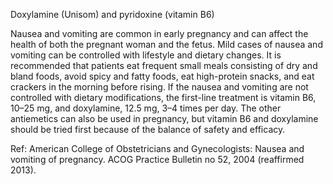 Doxylamine (Unisom) and pyridoxine (vitamin B6)

Nausea and vomiting are common in early pregnancy and can affect the health of both the pregnant woman and the fetus. Mild cases of nausea and vomiting can be controlled with lifestyle and dietary changes. It is recommended that patients eat frequent small meals consisting of dry and bland foods, avoid spicy and fatty foods, eat high-protein snacks, and eat crackers in the morning before rising. If the nausea and vomiting are not controlled with dietary modifications, the first-line treatment is vitamin B6, 10–25 mg, and doxylamine, 12.5 mg, 3–4 times per day. The other antiemetics can also be used in pregnancy, but vitamin B6 and doxylamine should be tried first because of the balance of safety and efficacy.

Ref: American College of Obstetricians and Gynecologists: Nausea and vomiting of pregnancy. ACOG Practice Bulletin no 52, 2004 (reaffirmed 2013).